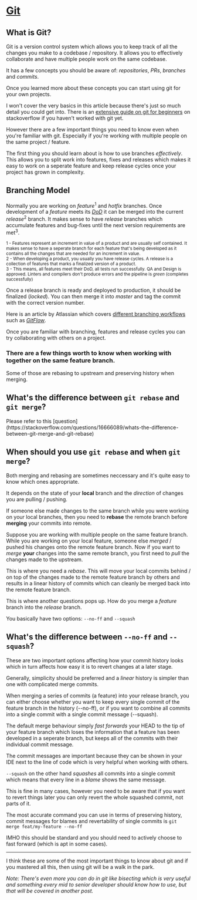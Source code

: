 # [Git](https://git-scm.com/)

## What is Git?

Git is a version control system which allows you to keep track of all the changes you make to a codebase / repository. It allows you to effectively collaborate and have multiple people work on the same codebase.

It has a few concepts you should be aware of: _repositories_, _PRs_, _branches_ and _commits_.

Once you learned more about these concepts you can start using git for your own projects.

I won't cover the very basics in this article because there's just so much detail you could get into. There is an [extensive guide on git for beginners](https://stackoverflow.com/questions/315911/git-for-beginners-the-definitive-practical-guide) on stackoverflow if you haven't worked with git yet.

However there are a few important things you need to know even when you're familiar with git. Especially if you're working with multiple people on the same project / feature.

The first thing you should learn about is how to use branches _effectively_. This allows you to split work into features, fixes and releases which makes it easy to work on a seperate feature and keep release cycles once your project has grown in complexity.

## Branching Model

Normally you are working on _feature_<sup>1</sup> and _hotfix_ branches. Once development of a _feature_ meets its [_DoD_](https://www.scruminc.com/definition-of-done) it can be merged into the current _release_<sup>2</sup> branch. It makes sense to have _release_ branches which accumulate features and bug-fixes until the next version requirements are met<sup>3</sup>.

<sub>1 - Features represent an increment in value of a product and are usually self contained. It makes sense to have a seperate branch for each feature that's being developed as it contains all the changes that are needed for an increment in value.</sub>  
<sub>2 -  When developing a product, you usually you have release cycles. A release is a collection of features that marks a finalized version of a product.</sub>  
<sub>3 - This means, all features meet their DoD, all tests run successfully. QA and Design is approved. Linters and compilers don't produce errors and the pipeline is _green_ (completes successfully)</sub>

Once a release branch is ready and deployed to production, it should be finalized (_locked_). You can then merge it into _master_ and tag the commit with the correct version number.

Here is an article by Atlassian which covers [different branching workflows](https://www.atlassian.com/git/tutorials/comparing-workflows) such as [_GitFlow_](https://www.atlassian.com/git/tutorials/comparing-workflows/gitflow-workflow).

Once you are familiar with branching, features and release cycles you can try collaborating with others on a project.

### There are a few things worth to know when working with together on the same feature branch.

Some of those are rebasing to upstream and preserving history when merging.

## What's the difference between `git rebase` and `git merge`?

<stackoverflow url="https://stackoverflow.com/a/16666418/1487756">
Please refer to this [question](https://stackoverflow.com/questions/16666089/whats-the-difference-between-git-merge-and-git-rebase)
</stackoverflow>

## When should you use `git rebase` and when `git merge`?

Both merging and rebasing are sometimes neccessary and it's quite easy to know which ones appropriate.

It depends on the state of your **local** branch and the *direction* of changes you are pulling / pushing.

If someone else made changes to the same branch while you were working on your local branches, then you need to **rebase** the remote branch before **merging** your commits into remote.

Suppose you are working with multiple people on the same feature branch. While you are working on your local feature, someone else _merged_ / pushed his changes onto the remote feature branch. Now if you want to _merge_ **your** changes into the same remote branch, you first need to _pull_ the changes made to the upstream.

This is where you need a _rebase_. This will move your local commits behind / on top of the changes made to the remote feature branch by others and results in a linear history of commits which can cleanly be merged back into the remote feature branch.

This is where another questions pops up. How do you merge a _feature_ branch into the _release_ branch.

You basically have two options: `--no-ff` and `--squash`

## What's the difference between `--no-ff` and `--squash`?

These are two important options affecting how your commit history looks which in turn affects how easy it is to revert changes at a later stage.

Generally, simplicity should be preferred and a _linear_ history is simpler than one with complicated merge commits.

When merging a series of commits (a feature) into your release branch, you can either choose whether you want to keep every single commit of the feature branch in the history (--no-ff), or if you want to combine all commits into a single commit with a single commit message (--squash).

The default merge behaviour simply _fast forwards_ your HEAD to the tip of your feature branch which loses the information that a feature has been developed in a seperate branch, but keeps all of the commits with their individual commit message.

The commit messages are important because they can be shown in your IDE next to the line of code which is very helpful when working with others.

`--squash` on the other hand _squashes_ all commits into a single commit which means that every line in a _blame_ shows the same message.

This is fine in many cases, however you need to be aware that if you want to revert things later you can only revert the whole squashed commit, not parts of it.

The most accurate command you can use in terms of preserving history, commit messages for blames and revertability of single commits is `git merge feat/my-feature --no-ff`

IMHO this should be standard and you should need to actively choose to fast forward (which is apt in some cases).

---

I think these are some of the most important things to know about git and if you mastered all this, then using git will be a walk in the park.

_Note: There's even more you can do in git like bisecting which is very useful and something every mid to senior developer should know how to use, but that will be covered in another post._

